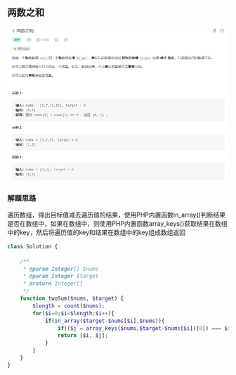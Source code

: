 ## 两数之和
![img.png](../images/两数之和.png)

### 解题思路
遍历数组，得出目标值减去遍历值的结果，使用PHP内置函数in_array()判断结果是否在数组中，如果在数组中，则使用PHP内置函数array_keys()获取结果在数组中的key，然后将遍历值的key和结果在数组中的key组成数组返回

```php
class Solution {

    /**
     * @param Integer[] $nums
     * @param Integer $target
     * @return Integer[]
     */
    function twoSum($nums, $target) {
        $length = count($nums);
        for($i=0;$i<$length;$i++){
            if(in_array($target-$nums[$i],$nums)){
                if(($j = array_keys($nums,$target-$nums[$i])[0]) === $i) continue;
                return [$i, $j];
            }
        }
    }
}
```
